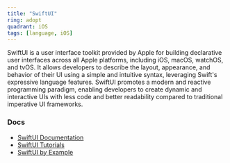 ```yaml
---
title: "SwiftUI"
ring: adopt
quadrant: iOS
tags: [language, iOS]
---
```


SwiftUI is a user interface toolkit provided by Apple for building declarative user interfaces across all Apple platforms, including iOS, macOS, watchOS, and tvOS. It allows developers to describe the layout, appearance, and behavior of their UI using a simple and intuitive syntax, leveraging Swift's expressive language features. SwiftUI promotes a modern and reactive programming paradigm, enabling developers to create dynamic and interactive UIs with less code and better readability compared to traditional imperative UI frameworks.

### Docs

- [SwiftUI Documentation](https://developer.apple.com/documentation/swiftui)
- [SwiftUI Tutorials](https://developer.apple.com/tutorials/swiftui)
- [SwiftUI by Example](https://www.hackingwithswift.com/quick-start/swiftui)
